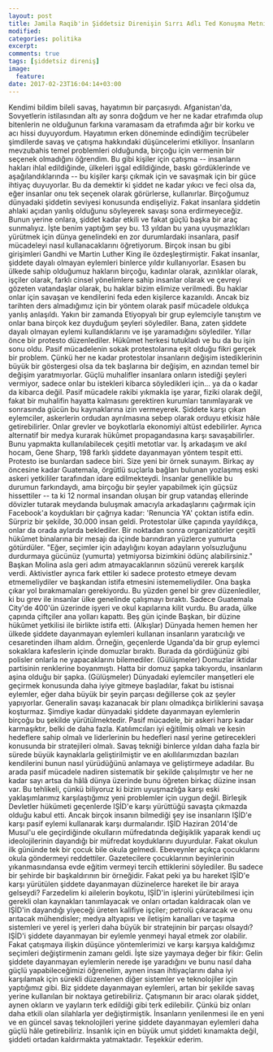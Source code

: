 ```yaml
---
layout: post
title: Jamila Raqib'in Şiddetsiz Direnişin Sırrı Adlı Ted Konuşma Metni
modified:
categories: politika
excerpt:
comments: true
tags: [şiddetsiz direniş]
image:
  feature:
date: 2017-02-23T16:04:14+03:00
---
```


Kendimi bildim bileli savaş, hayatımın bir parçasıydı. Afganistan'da,
Sovyetlerin istilasından altı ay sonra doğdum ve her ne kadar etrafımda olup
bitenlerin ne olduğunun farkına varamasam da etrafımda ağır bir korku ve acı
hissi duyuyordum. Hayatımın erken döneminde edindiğim tecrübeler şimdilerde
savaş ve çatışma hakkındaki düşüncelerimi etkiliyor. İnsanların mevzubahis
temel problemleri olduğunda, birçoğu için vermenin bir seçenek olmadığını
öğrendim. Bu gibi kişiler için çatışma -- insanların hakları ihlal edildiğinde,
ülkeleri işgal edildiğinde, baskı gördüklerinde ve aşağılandıklarında -- bu
kişiler karşı çıkmak için ve savaşmak için bir güce ihtiyaç duyuyorlar. Bu da
demektir ki şiddet ne kadar yıkıcı ve feci olsa da, eğer insanlar onu tek
seçenek olarak görürlerse, kullanırlar. Birçoğumuz dünyadaki şiddetin seviyesi
konusunda endişeliyiz. Fakat insanlara şiddetin ahlaki açıdan yanlış olduğunu
söyleyerek savaşı sona erdirmeyeceğiz. Bunun yerine onlara, şiddet kadar etkili
ve fakat güçlü başka bir araç sunmalıyız. İşte benim yaptığım şey bu. 13 yıldan
bu yana uyuşmazlıkları yürütmek için dünya genelindeki en zor durumlardaki
insanlara, pasif mücadeleyi nasıl kullanacaklarını öğretiyorum. Birçok insan bu
gibi girişimleri Gandhi ve Martin Luther King ile özdeşleştirmiştir. Fakat
insanlar, şiddete dayalı olmayan eylemleri binlerce yıldır kullanıyorlar.
Esasen bu ülkede sahip olduğumuz hakların birçoğu, kadınlar olarak, azınlıklar
olarak, işçiler olarak, farklı cinsel yönelimlere sahip insanlar olarak ve
çevreyi gözeten vatandaşlar olarak, bu haklar bizim elimize verilmedi. Bu
haklar onlar için savaşan ve kendilerini feda eden kişilerce kazanıldı. Ancak
biz tarihten ders almadığımız için bir yöntem olarak pasif mücadele oldukça
yanlış anlaşıldı. Yakın bir zamanda Etiyopyalı bir grup eylemciyle tanıştım ve
onlar bana birçok kez duyduğum şeyleri söylediler. Bana, zaten şiddete dayalı
olmayan eylemi kullandıklarını ve işe yaramadığını söylediler. Yıllar önce bir
protesto düzenlediler. Hükûmet herkesi tutukladı ve bu da bu işin sonu oldu.
Pasif mücadelenin sokak protestolarına eşit olduğu fikri gerçek bir problem.
Çünkü her ne kadar protestolar insanların değişim istediklerinin büyük bir
göstergesi olsa da tek başlarına bir değişim, en azından temel bir değişim
yaratmıyorlar. Güçlü muhalifler insanlara onların istediği şeyleri vermiyor,
sadece onlar bu istekleri kibarca söyledikleri için... ya da o kadar da kibarca
değil. Pasif mücadele rakibi yıkmakla işe yarar, fiziki olarak değil, fakat bir
muhalifin hayatta kalmasını gerektiren kurumları tanımlayarak ve sonrasında
gücün bu kaynaklarına izin vermeyerek. Şiddete karşı çıkan eylemciler,
askerlerin ordudan ayrılmasına sebep olarak orduyu etkisiz hâle getirebilirler.
Onlar grevler ve boykotlarla ekonomiyi altüst edebilirler. Ayrıca alternatif
bir medya kurarak hükûmet propagandasına karşı savaşabilirler. Bunu yapmakta
kullanılabilecek çeşitli metotlar var. İş arkadaşım ve akıl hocam, Gene Sharp,
198 farklı şiddete dayanmayan yöntem tespit etti. Protesto ise bunlardan sadece
biri. Size yeni bir örnek sunayım. Birkaç ay öncesine kadar Guatemala, örgütlü
suçlarla bağları bulunan yozlaşmış eski askeri yetkililer tarafından idare
edilmekteydi. İnsanlar genellikle bu durumun farkındaydı, ama birçoğu bir
şeyler yapabilmek için güçsüz hissettiler -- ta ki 12 normal insandan oluşan
bir grup vatandaş ellerinde dövizler tutarak meydanda buluşmak amacıyla
arkadaşlarını çağırmak için Facebook'a koydukları bir çağrıya kadar: 'Renuncia
YA' çoktan istifa edin. Sürpriz bir şekilde, 30.000 insan geldi. Protestolar
ülke çapında yayıldıkça, onlar da orada aylarda beklediler. Bir noktadan sonra
organizatörler çeşitli hükûmet binalarına bir mesajı da içinde barındıran
yüzlerce yumurta götürdüler. "Eğer, seçimler için adaylığını koyan adayların
yolsuzluğunu durdurmaya gücünüz (yumurta) yetmiyorsa bizimkini ödünç
alabilirsiniz." Başkan Molina asla geri adım atmayacaklarının sözünü vererek
karşılık verdi. Aktivistler ayrıca fark ettiler ki sadece protesto etmeye devam
etmemeliydiler ve başkandan istifa etmesini istememeliydiler. Ona başka çıkar
yol bırakmamaları gerekiyordu. Bu yüzden genel bir grev düzenlediler, ki bu
grev ile insanlar ülke genelinde çalışmayı bıraktı. Sadece Guatemala City'de
400'ün üzerinde işyeri ve okul kapılarına kilit vurdu. Bu arada, ülke çapında
çiftçiler ana yolları kapattı. Beş gün içinde Başkan, bir düzine hükûmet
yetkilisi ile birlikte istifa etti. (Alkışlar) Dünyada hemen hemen her ülkede
şiddete dayanmayan eylemleri kullanan insanların yaratıcılığı ve cesaretinden
ilham aldım. Örneğin, geçenlerde Uganda'da bir grup eylemci sokaklara
kafeslerin içinde domuzlar bıraktı. Burada da gördüğünüz gibi polisler onlarla
ne yapacaklarını bilemediler. (Gülüşmeler) Domuzlar iktidar partisinin
renklerine boyanmıştı. Hatta bir domuz şapka takıyordu, insanların aşina olduğu
bir şapka. (Gülüşmeler) Dünyadaki eylemciler manşetleri ele geçirmek konusunda
daha iyiye gitmeye başladılar, fakat bu istisnai eylemler, eğer daha büyük bir
şeyin parçası değillerse çok az şeyler yapıyorlar. Generalin savaşı kazanacak
bir planı olmadıkça birliklerini savaşa koşturmaz. Şimdiye kadar dünyadaki
şiddete dayanmayan eylemlerin birçoğu bu şekilde yürütülmektedir. Pasif
mücadele, bir askeri harp kadar karmaşıktır, belki de daha fazla. Katılımcıları
iyi eğitilmiş olmalı ve kesin hedeflere sahip olmalı ve liderlerinin bu
hedefleri nasıl yerine getirecekleri konusunda bir stratejileri olmalı. Savaş
tekniği binlerce yıldan daha fazla bir sürede büyük kaynaklarla
geliştirilmiştir ve en akıllılarımızdan bazıları kendilerini bunun nasıl
yürüdüğünü anlamaya ve geliştirmeye adadılar. Bu arada pasif mücadele nadiren
sistematik bir şekilde çalışılmıştır ve her ne kadar sayı artsa da hâlâ dünya
üzerinde bunu öğreten birkaç düzine insan var. Bu tehlikeli, çünkü biliyoruz ki
bizim uyuşmazlığa karşı eski yaklaşımlarımız karşılaştığımız yeni problemler
için uygun değil. Birleşik Devletler hükümeti geçenlerde IŞİD'e karşı yürüttüğü
savaşta çıkmazda olduğu kabul etti. Ancak birçok insanın bilmediği şey ise
insanların IŞİD'e karşı pasif eylemi kullanarak karşı durmalarıdır. IŞİD
Haziran 2014'de Musul'u ele geçirdiğinde okulların müfredatında değişiklik
yaparak kendi uç ideolojilerinin dayandığı bir müfredat koyduklarını
duyurdular. Fakat okulun ilk gününde tek bir çocuk bile okula gelmedi.
Ebeveynler açıkça çocuklarını okula göndermeyi reddettiler. Gazetecilere
çocuklarının beyinlerinin yıkanmasındansa evde eğitim vermeyi tercih
ettiklerini söylediler. Bu sadece bir şehirde bir başkaldırının bir örneğidir.
Fakat peki ya bu hareket IŞİD'e karşı yürütülen şiddete dayanmayan düzinelerce
hareket ile bir araya gelseydi? Farzedelim ki ailelerin boykotu, IŞİD'in
işlerini yürütebilmesi için gerekli olan kaynakları tanımlayacak ve onları
ortadan kaldıracak olan ve IŞİD'in dayandığı yiyeceği üreten kalifiye işçiler;
petrolü çıkaracak ve onu arıtacak mühendisler; medya altyapısı ve iletişim
kanalları ve taşıma sistemleri ve yerel iş yerleri daha büyük bir stratejinin
bir parçası olsaydı? IŞİD'i şiddete dayanmayan bir eylemle yenmeyi hayal etmek
zor olabilir. Fakat çatışmaya ilişkin düşünce yöntemlerimizi ve karşı karşıya
kaldığımız seçimleri değiştirmenin zamanı geldi. İşte size yaymaya değer bir
fikir: Gelin şiddete dayanmayan eylemlerin nerede işe yaradığını ve bunu nasıl
daha güçlü yapabileceğimizi öğrenelim, aynen insan ihtiyaçlarını daha iyi
karşılamak için sürekli düzenlenen diğer sistemler ve teknolojiler için
yaptığımız gibi. Biz şiddete dayanmayan eylemleri, artan bir şekilde savaş
yerine kullanılan bir noktaya getirebiliriz. Çatışmanın bir aracı olarak
şiddet, aynen okların ve yayların terk edildiği gibi terk edilebilir. Çünkü biz
onları daha etkili olan silahlarla yer değiştirmiştik. İnsanların yenilenmesi
ile en yeni ve en güncel savaş teknolojileri yerine şiddete dayanmayan
eylemleri daha güçlü hâle getirebiliriz. İnsanlık için en büyük umut şiddeti
kınamakta değil, şiddeti ortadan kaldırmakta yatmaktadır. Teşekkür ederim.
